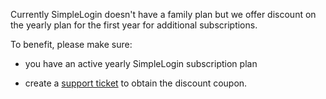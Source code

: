 Currently SimpleLogin doesn't have a family plan but we offer discount on the yearly plan for the first year for additional subscriptions.

To benefit, please make sure:

- you have an active yearly SimpleLogin subscription plan

- create a [support ticket](https://app.simplelogin.io/dashboard/support) to obtain the discount coupon. 



